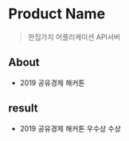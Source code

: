 # Product Name
> 한집가치 어플리케이션 API서버  

## About
* 2019 공유경제 해커톤

## result
* 2019 공유경제 해커톤 우수상 수상  

